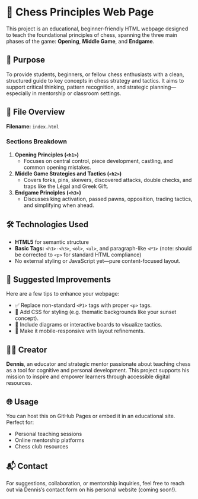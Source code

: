 # 🧠 Chess Principles Web Page

This project is an educational, beginner-friendly HTML webpage designed to teach the foundational principles of chess, spanning the three main phases of the game: **Opening**, **Middle Game**, and **Endgame**.

## 🌟 Purpose

To provide students, beginners, or fellow chess enthusiasts with a clean, structured guide to key concepts in chess strategy and tactics. It aims to support critical thinking, pattern recognition, and strategic planning—especially in mentorship or classroom settings.

## 📄 File Overview

**Filename:** `index.html`

### Sections Breakdown
1. **Opening Principles (`<h1>`)**
   - Focuses on central control, piece development, castling, and common opening mistakes.
2. **Middle Game Strategies and Tactics (`<h2>`)**
   - Covers forks, pins, skewers, discovered attacks, double checks, and traps like the Légal and Greek Gift.
3. **Endgame Principles (`<h3>`)**
   - Discusses king activation, passed pawns, opposition, trading tactics, and simplifying when ahead.

## 🛠️ Technologies Used

- **HTML5** for semantic structure
- **Basic Tags:** `<h1>-<h3>`, `<ol>`, `<ul>`, and paragraph-like `<P1>` (note: should be corrected to `<p>` for standard HTML compliance)
- No external styling or JavaScript yet—pure content-focused layout.

## 📌 Suggested Improvements

Here are a few tips to enhance your webpage:
- ✅ Replace non-standard `<P1>` tags with proper `<p>` tags.
- 🎨 Add CSS for styling (e.g. thematic backgrounds like your sunset concept).
- 🧩 Include diagrams or interactive boards to visualize tactics.
- 📱 Make it mobile-responsive with layout refinements.

## 👨‍🏫 Creator

**Dennis**, an educator and strategic mentor passionate about teaching chess as a tool for cognitive and personal development. This project supports his mission to inspire and empower learners through accessible digital resources.

## 🌐 Usage

You can host this on GitHub Pages or embed it in an educational site. Perfect for:
- Personal teaching sessions
- Online mentorship platforms
- Chess club resources

## 📬 Contact

For suggestions, collaboration, or mentorship inquiries, feel free to reach out via Dennis’s contact form on his personal website (coming soon!).

